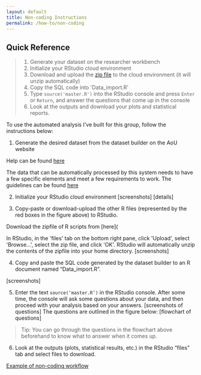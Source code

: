 ```yaml
---
layout: default
title: Non-coding Instructions
permalink: /how-to/non-coding
---
```

## Quick Reference
> 1. Generate your dataset on the researcher workbench
> 2. Initialize your RStudio cloud environment
> 3. Download and upload the [zip file](TBD) to the cloud environment (it will unzip automatically)
> 4. Copy the SQL code into 'Data_import.R'
> 5. Type `source('master.R')` into the RStudio console and press `Enter` or `Return`, and answer the questions that come up in the console
> 6. Look at the outputs and download your plots and statistical reports.

To use the automated analysis I've built for this group, follow the instructions below:
1. Generate the desired dataset from the dataset builder on the AoU website

Help can be found [here](https://support.researchallofus.org/hc/en-us/articles/4556645124244-Using-the-Concept-Set-Selector-and-Dataset-Builder-tools-to-build-your-dataset)

The data that can be automatically processed by this system needs to have a few specific elements and meet a few requirements to work. The guidelines can be found [here](./datareqs)

2. Initialize your RStudio cloud environment
[screenshots]
[details]

3. Copy-paste or download-upload the other R files (represented by the red boxes in the figure above) to RStudio.

Download the zipfile of R scripts from [here](

In RStudio, in the 'files' tab on the bottom right pane, click 'Upload', select 'Browse...', select the zip file, and click 'OK'. RStudio will automatically unzip the contents of the zipfile into your home directory.
[screenshots]

4. Copy and paste the SQL code generated by the dataset builder to an R document named “Data_import.R”.

[screenshots]


5. Enter the text `source(‘master.R’)` in the RStudio console. After some time, the console will ask some questions about your data, and then proceed with your analysis based on your answers.
[screenshots of questions]
The questions are outlined in the figure below:
[flowchart of questions]
> Tip: You can go through the questions in the flowchart above beforehand to know what to answer when it comes up.

6. Look at the outputs (plots, statistical results, etc.) in the RStudio “files” tab and select files to download.

[Example of non-coding workflow](./Examples/BMI_noncoding)
